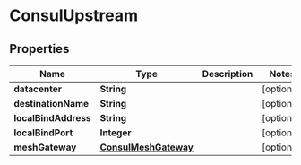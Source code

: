 

# ConsulUpstream


## Properties

| Name | Type | Description | Notes |
|------------ | ------------- | ------------- | -------------|
|**datacenter** | **String** |  |  [optional] |
|**destinationName** | **String** |  |  [optional] |
|**localBindAddress** | **String** |  |  [optional] |
|**localBindPort** | **Integer** |  |  [optional] |
|**meshGateway** | [**ConsulMeshGateway**](ConsulMeshGateway.md) |  |  [optional] |



